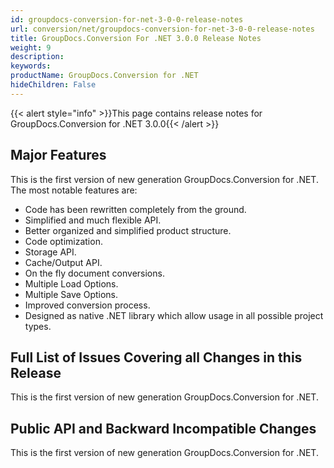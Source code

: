 ```yaml
---
id: groupdocs-conversion-for-net-3-0-0-release-notes
url: conversion/net/groupdocs-conversion-for-net-3-0-0-release-notes
title: GroupDocs.Conversion For .NET 3.0.0 Release Notes
weight: 9
description: 
keywords: 
productName: GroupDocs.Conversion for .NET
hideChildren: False
---
```

{{< alert style="info" >}}This page contains release notes for GroupDocs.Conversion for .NET 3.0.0{{< /alert >}}

## Major Features

This is the first version of new generation GroupDocs.Conversion for .NET. The most notable features are:

*   Code has been rewritten completely from the ground.
*   Simplified and much flexible API.
*   Better organized and simplified product structure.
*   Code optimization.
*   Storage API.
*   Cache/Output API.
*   On the fly document conversions.
*   Multiple Load Options.
*   Multiple Save Options.
*   Improved conversion process.
*   Designed as native .NET library which allow usage in all possible project types.

## Full List of Issues Covering all Changes in this Release

This is the first version of new generation GroupDocs.Conversion for .NET. 

## Public API and Backward Incompatible Changes

This is the first version of new generation GroupDocs.Conversion for .NET.
